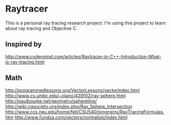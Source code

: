 Raytracer
=========

This is a personal ray tracing research project. I'm using this project to
learn about ray tracing and Objective C.

Inspired by
-----------
http://www.codermind.com/articles/Raytracer-in-C++-Introduction-What-is-ray-tracing.html

Math
----
http://programmedlessons.org/VectorLessons/vectorIndex.html
http://www.cs.umbc.edu/~olano/435f02/ray-sphere.html
http://paulbourke.net/geometry/sphereline/
http://wiki.cgsociety.org/index.php/Ray_Sphere_Intersection
http://www.ccs.neu.edu/home/fell/CSU540/programs/RayTracingFormulas.htm
http://www.fundza.com/vectors/normalize/index.html